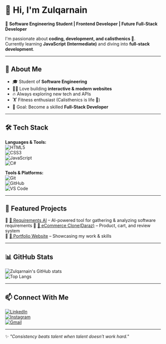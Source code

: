 # 👋 Hi, I'm Zulqarnain  

🚀 **Software Engineering Student | Frontend Developer | Future Full-Stack Developer**  

I'm passionate about **coding, development, and calisthenics 💪**.  
Currently learning **JavaScript (Intermediate)** and diving into **full-stack development**.  

---

## 🌟 About Me  
- 🎓 Student of **Software Engineering**  
- 👨‍💻 Love building **interactive & modern websites**  
- 🔥 Always exploring new tech and APIs  
- 🏋️ Fitness enthusiast (Calisthenics is life 💯)  
- 🎯 Goal: Become a skilled **Full-Stack Developer**  

---

## 🛠️ Tech Stack  

**Languages & Tools:**  
![HTML5](https://img.shields.io/badge/HTML5-E34F26?style=for-the-badge&logo=html5&logoColor=white)  
![CSS3](https://img.shields.io/badge/CSS3-1572B6?style=for-the-badge&logo=css3&logoColor=white)  
![JavaScript](https://img.shields.io/badge/JavaScript-F7DF1E?style=for-the-badge&logo=javascript&logoColor=black)  
![C#](https://img.shields.io/badge/C%23-239120?style=for-the-badge&logo=c-sharp&logoColor=white)  

**Tools & Platforms:**  
![Git](https://img.shields.io/badge/Git-F05032?style=for-the-badge&logo=git&logoColor=white)  
![GitHub](https://img.shields.io/badge/GitHub-181717?style=for-the-badge&logo=github&logoColor=white)  
![VS Code](https://img.shields.io/badge/VSCode-007ACC?style=for-the-badge&logo=visual-studio-code&logoColor=white)  

---

## 📌 Featured Projects  
🔹 [🤖 Requirements AI](#) – AI-powered tool for gathering & analyzing software requirements 
🔹 [🛒 eCommerce Clone(Daraz)](#) – Product, cart, and review system  
🔹 [📂 Portfolio Website](#) – Showcasing my work & skills  

---

## 📊 GitHub Stats  

![Zulqarnain's GitHub stats](https://github-readme-stats.vercel.app/api?username=zulqarnain-07&show_icons=true&theme=tokyonight)  
![Top Langs](https://github-readme-stats.vercel.app/api/top-langs/?username=zulqarnain-07&layout=compact&theme=tokyonight)  

---

## 📫 Connect With Me  
[![LinkedIn](https://img.shields.io/badge/LinkedIn-0A66C2?style=for-the-badge&logo=linkedin&logoColor=white)](https://linkedin.com/in/zulqarnain-linked)  
[![Instagram](https://img.shields.io/badge/Instagram-E4405F?style=for-the-badge&logo=instagram&logoColor=white)](https://www.instagram.com/i._.zackk/)  
[![Gmail](https://img.shields.io/badge/Gmail-D14836?style=for-the-badge&logo=gmail&logoColor=white)](mailto:thatshigh78@gmail.com)  

---

✨ _"Consistency beats talent when talent doesn’t work hard."_  
